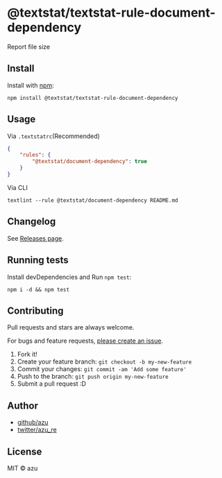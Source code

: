 # @textstat/textstat-rule-document-dependency

Report file size

## Install

Install with [npm](https://www.npmjs.com/):

    npm install @textstat/textstat-rule-document-dependency

## Usage

Via `.textstatrc`(Recommended)

```json
{
    "rules": {
        "@textstat/document-dependency": true
    }
}
```

Via CLI

```
textlint --rule @textstat/document-dependency README.md
```


## Changelog

See [Releases page](https://github.com/textlint/textstat/releases).

## Running tests

Install devDependencies and Run `npm test`:

    npm i -d && npm test

## Contributing

Pull requests and stars are always welcome.

For bugs and feature requests, [please create an issue](https://github.com/textlint/textstat/issues).

1. Fork it!
2. Create your feature branch: `git checkout -b my-new-feature`
3. Commit your changes: `git commit -am 'Add some feature'`
4. Push to the branch: `git push origin my-new-feature`
5. Submit a pull request :D

## Author

- [github/azu](https://github.com/azu)
- [twitter/azu_re](https://twitter.com/azu_re)

## License

MIT © azu
